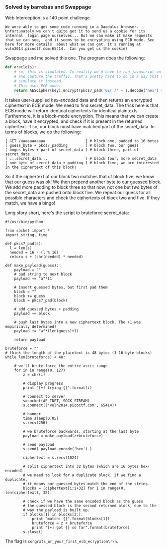 ### Solved by barrebas and Swappage

Web Interception is a 140 point challenge. 

`We were able to get some code running in a Daedalus browser. 
Unfortunately we can't quite get it to send us a cookie for its internal 
login page ourselves... But we can make it make requests that we can see, 
and it seems to be encrypting using ECB mode. See here for more details 
about what we can get. It's running at vuln2014.picoctf.com:65414. 
Can you get us the cookie?`

Swappage and me solved this one. The program does the following:

```python
def oracle(s):
	# so, this is simulated. In reality we'd have to run javascript on a target web browser
	# and capture the traffic. That's pretty hard to do in a way that scales, though, so we
	# simulate it instead.
	# This uses ECB mode.
	return AESCipher(key).encrypt(pkcs7_pad('GET /' + s.decode('hex') + secret_data))
```

It takes user-supplied *hex-encoded* data and then returns an encrypted ciphertext in ECB mode. We need to find secret_data. The trick here is that ECB mode will return identical ciphertexts for identical plaintexts. Furthermore, it is a block-mode encryption. This means that we can create a block, have it encrypted, and check if it is present in the returned ciphertext. If so, our block must have matched part of the secret_data. In terms of blocks, we do the following:

```
[ GET /aaaaaaaaaaa                  ] # block one, padded to 16 bytes
[ guess_byte + pkcs7_padding        ] # block two, our guess
[ bogus bytes + part of secret_data ] # block three, part of secret_data
[ ...secret_data...                 ] # block four, more secret_data
[ one byte of secret_data + padding ] # block five, we are interested in the ciphertext of this block!
```

So if the ciphertext of our block two matches that of block five, we know that our guess was ok! We then prepend another byte to our guessed block. We add more padding to block three so that now, not one but *two* bytes of the secret_data are pushed onto block five. We repeat our guess for all possible characters and check the ciphertexts of block two and five. If they match, we have a bingo!

Long story short, here's the script to bruteforce secret_data:

```
#!/usr/bin/python

from socket import *
import string, time

def pkcs7_pad(s):
  l = len(s)
  needed = 16 - (l % 16)
  return s + (chr(needed) * needed)
  
def make_payload(guess):	
	payload = ""
	# pad string to next block
	payload += "a"*11	
	
	# insert guessed bytes, but first pad them
	block = ""
	block += guess
	block = pkcs7_pad(block)
	
	# add guessed bytes + padding
	payload += block				

	# push last bytes into a new ciphertext block. The +1 was empirically determined!
	payload += "a"*(len(guess)+1)	
	
	return payload
	
bruteforce = ""
# think the length of the plaintext is 48 bytes (3 16-byte blocks)
while len(bruteforce) < 48:
	
	# we'll brute-force the entire ascii range
	for in in range(0, 127)
		z = chr(i)
		
		# display progress
		print "[+] trying {}".format(i)
		
		# connect to server
		s=socket(AF_INET, SOCK_STREAM)
		s.connect(('vuln2014.picoctf.com', 65414)) 

		# banner
		time.sleep(0.05)
		s.recv(256)

		# we bruteforce backwards, starting at the last byte
		payload = make_payload(z+bruteforce)
		
		# send payload
		s.send( payload.encode('hex') )

		ciphertext = s.recv(1024)
	
		# split ciphertext into 32 bytes (which are 16 bytes hex-encoded).
		# we need to look for a duplicate block. if we find a duplicate,
		# it means our guessed bytes match the end of the string.
		blocks = [ciphertext[i:i+32] for i in range(0, len(ciphertext), 32)]

		# check if we have the same encoded block as the guess
		# the guessed block is the second returned block, due to the 
		# way the payload is built up. 
		if blocks[1] in blocks[2:]:
			print "match: {}".format(blocks[1])
			bruteforce = z + bruteforce
			print "[+] got {} so far".format(bruteforce)
		s.close()
```

The flag is `congrats_on_your_first_ecb_ecryption\r\n`.
